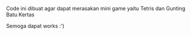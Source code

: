 Code ini dibuat agar dapat merasakan mini game yaitu Tetris dan Gunting Batu Kertas

Semoga dapat works :')
